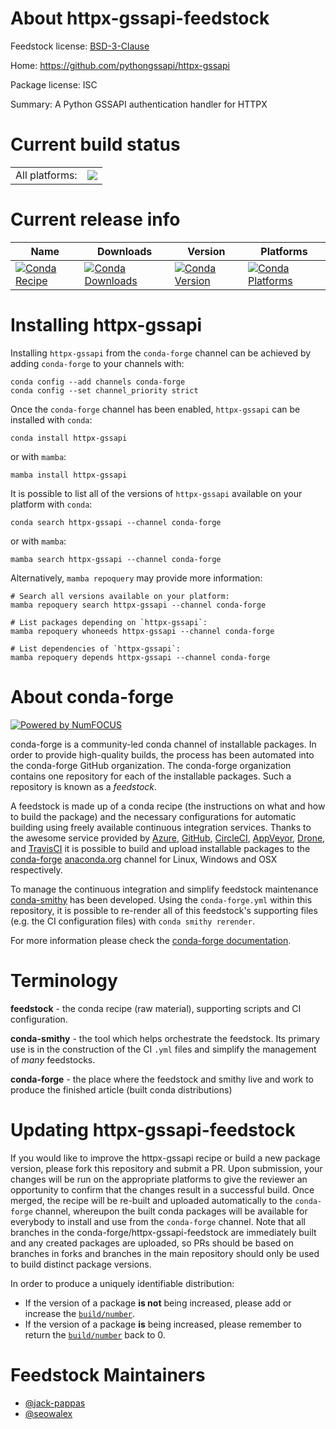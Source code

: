About httpx-gssapi-feedstock
============================

Feedstock license: [BSD-3-Clause](https://github.com/conda-forge/httpx-gssapi-feedstock/blob/main/LICENSE.txt)

Home: https://github.com/pythongssapi/httpx-gssapi

Package license: ISC

Summary: A Python GSSAPI authentication handler for HTTPX

Current build status
====================


<table><tr><td>All platforms:</td>
    <td>
      <a href="https://dev.azure.com/conda-forge/feedstock-builds/_build/latest?definitionId=23736&branchName=main">
        <img src="https://dev.azure.com/conda-forge/feedstock-builds/_apis/build/status/httpx-gssapi-feedstock?branchName=main">
      </a>
    </td>
  </tr>
</table>

Current release info
====================

| Name | Downloads | Version | Platforms |
| --- | --- | --- | --- |
| [![Conda Recipe](https://img.shields.io/badge/recipe-httpx--gssapi-green.svg)](https://anaconda.org/conda-forge/httpx-gssapi) | [![Conda Downloads](https://img.shields.io/conda/dn/conda-forge/httpx-gssapi.svg)](https://anaconda.org/conda-forge/httpx-gssapi) | [![Conda Version](https://img.shields.io/conda/vn/conda-forge/httpx-gssapi.svg)](https://anaconda.org/conda-forge/httpx-gssapi) | [![Conda Platforms](https://img.shields.io/conda/pn/conda-forge/httpx-gssapi.svg)](https://anaconda.org/conda-forge/httpx-gssapi) |

Installing httpx-gssapi
=======================

Installing `httpx-gssapi` from the `conda-forge` channel can be achieved by adding `conda-forge` to your channels with:

```
conda config --add channels conda-forge
conda config --set channel_priority strict
```

Once the `conda-forge` channel has been enabled, `httpx-gssapi` can be installed with `conda`:

```
conda install httpx-gssapi
```

or with `mamba`:

```
mamba install httpx-gssapi
```

It is possible to list all of the versions of `httpx-gssapi` available on your platform with `conda`:

```
conda search httpx-gssapi --channel conda-forge
```

or with `mamba`:

```
mamba search httpx-gssapi --channel conda-forge
```

Alternatively, `mamba repoquery` may provide more information:

```
# Search all versions available on your platform:
mamba repoquery search httpx-gssapi --channel conda-forge

# List packages depending on `httpx-gssapi`:
mamba repoquery whoneeds httpx-gssapi --channel conda-forge

# List dependencies of `httpx-gssapi`:
mamba repoquery depends httpx-gssapi --channel conda-forge
```


About conda-forge
=================

[![Powered by
NumFOCUS](https://img.shields.io/badge/powered%20by-NumFOCUS-orange.svg?style=flat&colorA=E1523D&colorB=007D8A)](https://numfocus.org)

conda-forge is a community-led conda channel of installable packages.
In order to provide high-quality builds, the process has been automated into the
conda-forge GitHub organization. The conda-forge organization contains one repository
for each of the installable packages. Such a repository is known as a *feedstock*.

A feedstock is made up of a conda recipe (the instructions on what and how to build
the package) and the necessary configurations for automatic building using freely
available continuous integration services. Thanks to the awesome service provided by
[Azure](https://azure.microsoft.com/en-us/services/devops/), [GitHub](https://github.com/),
[CircleCI](https://circleci.com/), [AppVeyor](https://www.appveyor.com/),
[Drone](https://cloud.drone.io/welcome), and [TravisCI](https://travis-ci.com/)
it is possible to build and upload installable packages to the
[conda-forge](https://anaconda.org/conda-forge) [anaconda.org](https://anaconda.org/)
channel for Linux, Windows and OSX respectively.

To manage the continuous integration and simplify feedstock maintenance
[conda-smithy](https://github.com/conda-forge/conda-smithy) has been developed.
Using the ``conda-forge.yml`` within this repository, it is possible to re-render all of
this feedstock's supporting files (e.g. the CI configuration files) with ``conda smithy rerender``.

For more information please check the [conda-forge documentation](https://conda-forge.org/docs/).

Terminology
===========

**feedstock** - the conda recipe (raw material), supporting scripts and CI configuration.

**conda-smithy** - the tool which helps orchestrate the feedstock.
                   Its primary use is in the construction of the CI ``.yml`` files
                   and simplify the management of *many* feedstocks.

**conda-forge** - the place where the feedstock and smithy live and work to
                  produce the finished article (built conda distributions)


Updating httpx-gssapi-feedstock
===============================

If you would like to improve the httpx-gssapi recipe or build a new
package version, please fork this repository and submit a PR. Upon submission,
your changes will be run on the appropriate platforms to give the reviewer an
opportunity to confirm that the changes result in a successful build. Once
merged, the recipe will be re-built and uploaded automatically to the
`conda-forge` channel, whereupon the built conda packages will be available for
everybody to install and use from the `conda-forge` channel.
Note that all branches in the conda-forge/httpx-gssapi-feedstock are
immediately built and any created packages are uploaded, so PRs should be based
on branches in forks and branches in the main repository should only be used to
build distinct package versions.

In order to produce a uniquely identifiable distribution:
 * If the version of a package **is not** being increased, please add or increase
   the [``build/number``](https://docs.conda.io/projects/conda-build/en/latest/resources/define-metadata.html#build-number-and-string).
 * If the version of a package **is** being increased, please remember to return
   the [``build/number``](https://docs.conda.io/projects/conda-build/en/latest/resources/define-metadata.html#build-number-and-string)
   back to 0.

Feedstock Maintainers
=====================

* [@jack-pappas](https://github.com/jack-pappas/)
* [@seowalex](https://github.com/seowalex/)

